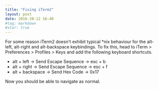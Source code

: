 ```yaml
---
title: "Fixing iTerm2"
layout: post
date: 2016-20-12 16:40
#tag: markdown
#star: true
---
```


For some reason iTerm2 doesn't exhibit typical \*nix behaviour for the alt-left, alt-right and alt-backspace keybindings. To fix this, head to iTerm > Preferences > Profiles > Keys and add the following keyboard shortcuts.

- alt + left -> Send Escape Sequence -> esc + b
- alt + right -> Send Escape Sequence -> esc + f
- alt + backspace -> Send Hex Code -> 0x17

Now you should be able to navigate as normal.
